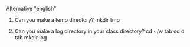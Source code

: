 Alternative "english"

1. Can you make a temp directory?
  mkdir tmp  
  
2. Can you make a log directory in your class directory?
  cd ~/w tab
  cd d tab
  mkdir log
  
   
